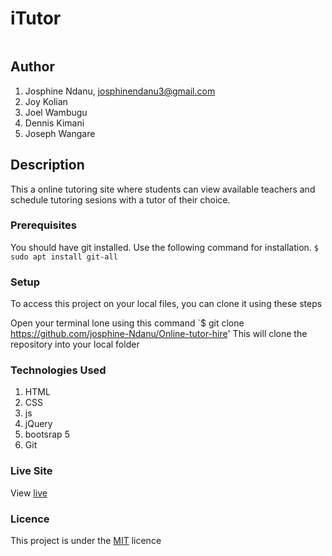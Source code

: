 # iTutor

![]()

## Author
1. Josphine Ndanu, josphinendanu3@gmail.com
2. Joy Kolian
3. Joel Wambugu
4. Dennis Kimani
5. Joseph Wangare


## Description
This a online tutoring site where students can  view available teachers and schedule tutoring sesions with a tutor of their choice.


### Prerequisites
You should have git installed.
Use the following command for installation.
`$ sudo apt install git-all`

### Setup
To access this project on your local files, you can clone it using these steps

Open your terminal
lone using this command `$ git clone https://github.com/josphine-Ndanu/Online-tutor-hire'
This will clone the repository into your local folder

### Technologies Used
 1. HTML
 2. CSS
 3. js
 4. jQuery
 5. bootsrap 5
 6. Git

### Live Site
View [live](https://josphine-ndanu.github.io/Online-tutor-hire)

### Licence
This project is under the  [MIT](LICENSE) licence